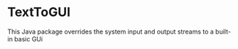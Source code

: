 # TextToGUI
This Java package overrides the system input and output streams to a built-in basic GUi
